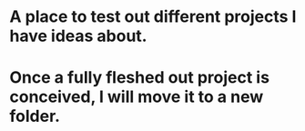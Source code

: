 # A place to test out different projects I have ideas about.
# Once a fully fleshed out project is conceived, I will move it to a new folder.
